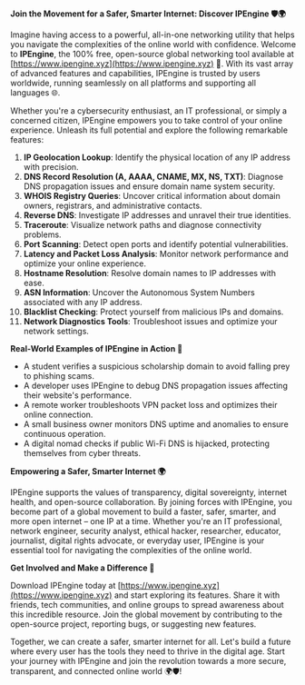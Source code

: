 **Join the Movement for a Safer, Smarter Internet: Discover IPEngine 🛡️🌍**

Imagine having access to a powerful, all-in-one networking utility that helps you navigate the complexities of the online world with confidence. Welcome to **IPEngine**, the 100% free, open-source global networking tool available at [https://www.ipengine.xyz](https://www.ipengine.xyz) 🚀. With its vast array of advanced features and capabilities, IPEngine is trusted by users worldwide, running seamlessly on all platforms and supporting all languages 🌐.

Whether you're a cybersecurity enthusiast, an IT professional, or simply a concerned citizen, IPEngine empowers you to take control of your online experience. Unleash its full potential and explore the following remarkable features:

1. **IP Geolocation Lookup**: Identify the physical location of any IP address with precision.
2. **DNS Record Resolution (A, AAAA, CNAME, MX, NS, TXT)**: Diagnose DNS propagation issues and ensure domain name system security.
3. **WHOIS Registry Queries**: Uncover critical information about domain owners, registrars, and administrative contacts.
4. **Reverse DNS**: Investigate IP addresses and unravel their true identities.
5. **Traceroute**: Visualize network paths and diagnose connectivity problems.
6. **Port Scanning**: Detect open ports and identify potential vulnerabilities.
7. **Latency and Packet Loss Analysis**: Monitor network performance and optimize your online experience.
8. **Hostname Resolution**: Resolve domain names to IP addresses with ease.
9. **ASN Information**: Uncover the Autonomous System Numbers associated with any IP address.
10. **Blacklist Checking**: Protect yourself from malicious IPs and domains.
11. **Network Diagnostics Tools**: Troubleshoot issues and optimize your network settings.

**Real-World Examples of IPEngine in Action 📡**

* A student verifies a suspicious scholarship domain to avoid falling prey to phishing scams.
* A developer uses IPEngine to debug DNS propagation issues affecting their website's performance.
* A remote worker troubleshoots VPN packet loss and optimizes their online connection.
* A small business owner monitors DNS uptime and anomalies to ensure continuous operation.
* A digital nomad checks if public Wi-Fi DNS is hijacked, protecting themselves from cyber threats.

**Empowering a Safer, Smarter Internet 🌍**

IPEngine supports the values of transparency, digital sovereignty, internet health, and open-source collaboration. By joining forces with IPEngine, you become part of a global movement to build a faster, safer, smarter, and more open internet – one IP at a time. Whether you're an IT professional, network engineer, security analyst, ethical hacker, researcher, educator, journalist, digital rights advocate, or everyday user, IPEngine is your essential tool for navigating the complexities of the online world.

**Get Involved and Make a Difference 🔐**

Download IPEngine today at [https://www.ipengine.xyz](https://www.ipengine.xyz) and start exploring its features. Share it with friends, tech communities, and online groups to spread awareness about this incredible resource. Join the global movement by contributing to the open-source project, reporting bugs, or suggesting new features.

Together, we can create a safer, smarter internet for all. Let's build a future where every user has the tools they need to thrive in the digital age. Start your journey with IPEngine and join the revolution towards a more secure, transparent, and connected online world 🌍🛡️!